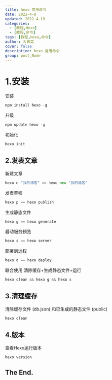 ```yaml
---
title: hexo 常用命令
date: 2022-4-9
updated: 2022-4-10
categories: 
  - [教程,Hexo]
  - [教程,命令]
tags: [教程,Hexo,命令]
author: 大白菜
cover: false
description: hexo 常用命令
group: post_Node
---
```


# 1.安装

安装

```go
npm install hexo -g
```

升级

```go
npm update hexo -g
```

初始化

```go
hexo init
```



## 2.发表文章

新建文章

```go
hexo n "我的博客" == hexo new "我的博客"
```

发表草稿

```go
hexo p == hexo publish
```

生成静态文件

```go
hexo g == hexo generate
```

启动服务预览

```go
hexo s == hexo server
```

部署到远程

```go
hexo d == hexo deploy
```

联合使用   清除缓存+生成静态文件+运行

```go
hexo clean && hexo g && hexo s
```



## 3.清理缓存

清除缓存文件 (db.json) 和已生成的静态文件 (public)

```go
hexo clean
```

## 4.版本

查看Hexo运行版本

```go
hexo version
```

## The End.

